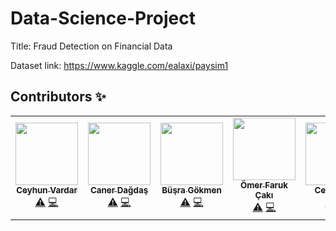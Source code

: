 # Data-Science-Project
Title: Fraud Detection on Financial Data

Dataset link: https://www.kaggle.com/ealaxi/paysim1

## Contributors ✨

<!-- ALL-CONTRIBUTORS-LIST:START - Do not remove or modify this section -->
<!-- prettier-ignore-start -->
<!-- markdownlint-disable -->
<table>
  <tr>
  <td align="center"><a href="https://github.com/Bayvardar"><img src="https://avatars.githubusercontent.com/u/81918578?v=4" width="100px;" alt=""/><br /><sub><b>Ceyhun Vardar</b></sub></a><br /> <a href="https://github.com/Cem-Gulec/CSE4062S21_Grp8" title="Tests">⚠️</a> <a href=https://github.com/Cem-Gulec/CSE4062S21_Grp8" title="Code">💻</a></td>
  <td align="center"><a href="https://github.com/cdagdas"><img src="https://avatars.githubusercontent.com/u/81918388?v=4" width="100px;" alt=""/><br /><sub><b>Caner Dağdaş</b></sub></a><br /> <a href="https://github.com/Cem-Gulec/CSE4062S21_Grp8" title="Tests">⚠️</a> <a href=https://github.com/Cem-Gulec/CSE4062S21_Grp8" title="Code">💻</a></td>
  <td align="center"><a href="https://github.com/newsteps8"><img src="https://avatars.githubusercontent.com/u/37721917?v=4" width="100px;" alt=""/><br /><sub><b>Büşra Gökmen</b></sub></a><br /> <a href="https://github.com/Cem-Gulec/CSE4062S21_Grp8" title="Tests">⚠️</a> <a href=https://github.com/Cem-Gulec/CSE4062S21_Grp8" title="Code">💻</a></td>
  <td align="center"><a href="https://github.com/ofarukcaki"><img src="https://avatars.githubusercontent.com/u/24359008?v=4" width="100px;" alt=""/><br /><sub><b>Ömer Faruk Çakı</b></sub></a><br /> <a href="https://github.com/Cem-Gulec/CSE4062S21_Grp8" title="Tests">⚠️</a> <a href=https://github.com/Cem-Gulec/CSE4062S21_Grp8" title="Code">💻</a></td>
  <td align="center"><a href="https://github.com/Cem-Gulec/"><img src="https://avatars.githubusercontent.com/u/35612479?s=400&u=c9c346fad8d2e537a7f9a05d031cb288f5d99cc3&v=4" width="100px;" alt=""/><br /><sub><b>Cem Güleç</b></sub></a><br /> <a href="https://github.com/Cem-Gulec/CSE4062S21_Grp8" title="Tests">⚠️</a> <a href=https://github.com/Cem-Gulec/CSE4062S21_Grp8" title="Code">💻</a></td>
    
  </tr>
</table>

<!-- markdownlint-restore -->
<!-- prettier-ignore-end -->

<!-- ALL-CONTRIBUTORS-LIST:END --> 
